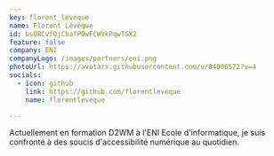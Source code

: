 ```yaml
---
key: florent_leveque
name: Florent Lévêque
id: bsQBCvfQjCbafP0wFCWVkPqwTGX2
feature: false
company: ENI
companyLogo: /images/partners/eni.png
photoUrl: https://avatars.githubusercontent.com/u/84006572?v=4
socials:
  - icon: github
    link: https://github.com/florentleveque
    name: florentleveque

---
```


Actuellement en formation D2WM à l'ENI Ecole d'informatique, je suis confronté à des soucis d'accessibilité numérique au quotidien.